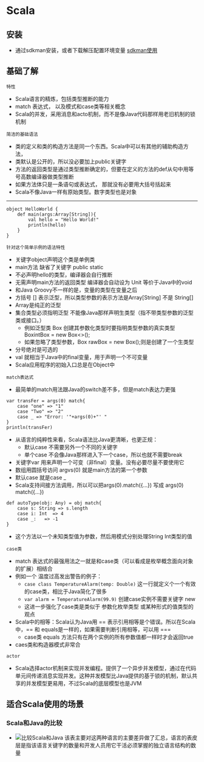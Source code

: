 # Scala

## 安装
- 通过sdkman安装，或者下载解压配置环境变量 [sdkman使用](/Skills/usually_app.md)

## 基础了解
`特性`
- Scala语言的精炼，包括类型推断的能力
- match 表达式， 以及模式和case类等相关概念
- Scala的并发，采用消息和acto机制，而不是像Java代码那样用老旧机制的锁机制

`简洁的基础语法`
- 类的定义和类的构造方法是同一个东西。Scala中可以有其他的辅助构造方法，
- 类默认是公开的，所以没必要加上public关键字
- 方法的返回类型是通过类型推断确定的，但要在定义的方法的def从句中用等号高数编译器做类型推断
- 如果方法体只是一条语句或表达式， 那就没有必要用大括号括起来
- Scala不像Java一样有原始类型。数字类型也是对象


*******************************
```
object HelloWorld {
    def main(args:Array[String]){
        val hello = "Hello World!"
        println(hello)
    }
}
```
`针对这个简单示例的语法特性`
- 关键字object声明这个类是单例类
- main方法 缺省了关键字 public static 
- 不必声明hello的类型，编译器会自行推断
- 无需声明main方法的返回类型 编译器会自动设为 Unit 等价于Java中的void
- 和Java Groovy不一样的是，变量的类型在变量之后
- 方括号 [] 表示泛型，所以类型参数的表示方法是Array[String] 不是 String[]
- Array是纯正的泛型
- 集合类型必须指明泛型 不能像Java那样声明生类型（指不带类型参数的泛型类或接口。）
    - 例如泛型类 Box<T> 创建其参数化类型时要指明类型参数的真实类型 Box<Integer>intBox = new Box<>(); 
    - 如果忽略了类型参数，Box rawBox = new Box();则是创建了一个生类型
- 分号绝对是可选的
- val 就相当于Java中的final变量，用于声明一个不可变量
- Scala应用程序的初始入口总是在Object中


`match表达式`
- 最简单的match用法跟Java的switch差不多，但是match表达力更强
```
var transFer = args(0) match{
    case "one" => "1"
    case "Two" => "2"
    case _ => "Error: '"+args(0)+"' "
}
println(transFer)
```
- 从语言的纯粹性来看，Scala语法比Java更清晰，也更正规：
    - 默认case 不需要另外一个不同的关键字
    - 单个case 不会像Java那样进入下一个case，所以也就不需要break
- 关键字var 用来声明一个可变（非final）变量。没有必要尽量不要使用它
- 数组用圆括号访问 argvs(0) 就是main方法的第一个参数
- 默认case 就是case _
- Scala支持间接方法调用，所以可以把args(0).match({...}) 写成 args(0) match({...})

```
def autoType(obj: Any) = obj match{
    case s: String => s.length
    case i: Int  => 4
    case _:   => -1
}
```
- 这个方法以一个未知类型值为参数，然后用模式分别处理String Int类型的值

`case类`
- match 表达式的最强用法之一就是和case类（可以看成是枚举概念面向对象的扩展）相结合
- 例如一个 温度过高发出警告的例子：
    - `case class TemperatureAlarm(temp: Double)` 这一行就定义个一个有效的case类，相比于Java简化了很多
    - `var alarm = TemperatureAlarm(99.9)` 创建case实例不需要关键字 new
    - 这进一步强化了case类是类似于 参数化枚举类型 或某种形式的值类型的观点
- Scala中的相等：Scala认为Java用 == 表示引用相等是个错误。所以在Scala中，== 和 equals是一样的，如果需要判断引用相等，可以用 ===
    - case类 equals 方法只有在两个实例的所有参数值都一样时才会返回true
- caes类和构造器模式非常合

`actor`
- Scala选择actor机制来实现并发编程。提供了一个异步并发模型，通过在代码单元间传递消息实现并发。这种并发模型比Java提供的基于锁的机制，默认共享的并发模型更易用，不过Scala的底层模型也是JVM


## 适合Scala使用的场景

### Scala和Java的比较
- ![比较Scala和Java]()
该表主要对这两种语言的主要差异做了汇总，语言的表皮层是指该语言关键字的数量和开发人员用它干活必须掌握的独立语言结构的数量











